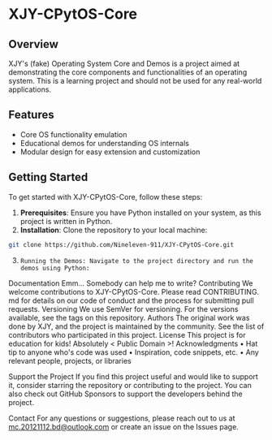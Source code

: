 # XJY-CPytOS-Core

## Overview

XJY's (fake) Operating System Core and Demos is a project aimed at demonstrating the core components and functionalities of an operating system.    This is a learning project and should not be used for any real-world applications.

## Features

- Core OS functionality emulation
- Educational demos for understanding OS internals
- Modular design for easy extension and customization

## Getting Started

To get started with XJY-CPytOS-Core, follow these steps:

1. **Prerequisites**: Ensure you have Python installed on your system, as this project is written in Python.
2. **Installation**: Clone the repository to your local machine:

```bash
git clone https://github.com/Nineleven-911/XJY-CPytOS-Core.git
```

3.     Running the Demos: Navigate to the project directory and run the demos using Python:

Documentation
Emm... Somebody can help me to write?
Contributing
We welcome contributions to XJY-CPytOS-Core.    Please read CONTRIBUTING.   md for details on our code of conduct and the process for submitting pull requests.
Versioning
We use SemVer for versioning.    For the versions available, see the tags on this repository.
Authors
The original work was done by XJY, and the project is maintained by the community.    See the list of contributors who participated in this project.
License
This project is for education for kids!   Absolutely < Public Domain >!
Acknowledgments
•  Hat tip to anyone who's code was used
•  Inspiration, code snippets, etc.
•  Any relevant people, projects, or libraries

Support the Project
If you find this project useful and would like to support it, consider starring the repository or contributing to the project.    You can also check out GitHub Sponsors to support the developers behind the project.

Contact
For any questions or suggestions, please reach out to us at <mc.20121112.bd@outlook.com> or create an issue on the Issues page.

